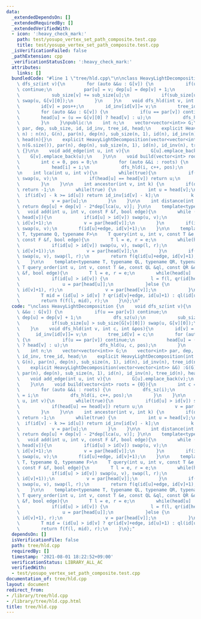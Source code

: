 ```yaml
---
data:
  _extendedDependsOn: []
  _extendedRequiredBy: []
  _extendedVerifiedWith:
  - icon: ':heavy_check_mark:'
    path: test/yosupo_vertex_set_path_composite.test.cpp
    title: test/yosupo_vertex_set_path_composite.test.cpp
  _isVerificationFailed: false
  _pathExtension: cpp
  _verificationStatusIcon: ':heavy_check_mark:'
  attributes:
    links: []
  bundledCode: "#line 1 \"tree/hld.cpp\"\n\nclass HeavyLightDecomposition {\n    void\
    \ dfs_sz(int v){\n        for (auto &&u : G[v]) {\n            if(u == par[v])\
    \ continue;\n            par[u] = v; dep[u] = dep[v] + 1;\n            dfs_sz(u);\n\
    \            sub_size[v] += sub_size[u];\n            if(sub_size[u] > sub_size[G[v][0]])\
    \ swap(u, G[v][0]);\n        }\n    }\n    void dfs_hld(int v, int c, int &pos){\n\
    \        id[v] = pos++;\n        id_inv[id[v]]= v;\n        tree_id[v] = c;\n\
    \        for (auto &&u : G[v]) {\n            if(u == par[v]) continue;\n    \
    \        head[u] = (u == G[v][0] ? head[v] : u);\n            dfs_hld(u, c, pos);\n\
    \        }\n    }\npublic:\n    int n;\n    vector<vector<int>> G;\n    vector<int>\
    \ par, dep, sub_size, id, id_inv, tree_id, head;\n    explicit HeavyLightDecomposition(int\
    \ n) : n(n), G(n), par(n), dep(n), sub_size(n, 1), id(n), id_inv(n), tree_id(n),\
    \ head(n){}\n    explicit HeavyLightDecomposition(vector<vector<int>> &G) :G(G),\
    \ n(G.size()), par(n), dep(n), sub_size(n, 1), id(n), id_inv(n), tree_id(n), head(n)\
    \ {}\n\n    void add_edge(int u, int v){\n        G[u].emplace_back(v);\n    \
    \    G[v].emplace_back(u);\n    }\n\n    void build(vector<int> roots = {0}){\n\
    \        int c = 0, pos = 0;\n        for (auto &&i : roots) {\n            dfs_sz(i);\n\
    \            head[i] = i;\n            dfs_hld(i, c++, pos);\n        }\n    }\n\
    \n    int lca(int u, int v){\n        while(true){\n            if(id[u] > id[v])\
    \ swap(u, v);\n            if(head[u] == head[v]) return u;\n            v = par[head[v]];\n\
    \        }\n    }\n\n    int ancestor(int v, int k) {\n        if(dep[v] < k)\
    \ return -1;\n        while(true) {\n            int u = head[v];\n          \
    \  if(id[v] - k >= id[u]) return id_inv[id[v] - k];\n            k -= id[v]-id[u]+1;\n\
    \            v = par[u];\n        }\n    }\n\n    int distance(int u, int v){\
    \ return dep[u] + dep[v] - 2*dep[lca(u, v)]; }\n\n    template<typename F>\n \
    \   void add(int u, int v, const F &f, bool edge){\n        while (head[u] !=\
    \ head[v]){\n            if(id[u] > id[v]) swap(u, v);\n            f(id[head[v]],\
    \ id[v]+1);\n            v = par[head[v]];\n        }\n        if(id[u] > id[v])\
    \ swap(u, v);\n        f(id[u]+edge, id[v]+1);\n    }\n\n    template<typename\
    \ T, typename Q, typename F>\n    T query(int u, int v, const T &e, const Q &q,\
    \ const F &f, bool edge){\n        T l = e, r = e;\n        while(head[u] != head[v]){\n\
    \            if(id[u] > id[v]) swap(u, v), swap(l, r);\n            l = f(l, q(id[head[v]],\
    \ id[v]+1));\n            v = par[head[v]];\n        }\n        if(id[u] > id[v])\
    \ swap(u, v), swap(l, r);\n        return f(q(id[u]+edge, id[v]+1), f(l, r));\n\
    \    }\n\n    template<typename T, typename QL, typename QR, typename F>\n   \
    \ T query_order(int u, int v, const T &e, const QL &ql, const QR &qr, const F\
    \ &f, bool edge){\n        T l = e, r = e;\n        while(head[u] != head[v]){\n\
    \            if(id[u] > id[v]) {\n                l = f(l, qr(id[head[u]], id[u]+1));\n\
    \                u = par[head[u]];\n            }else {\n                r = f(ql(id[head[v]],\
    \ id[v]+1), r);\n                v = par[head[v]];\n            }\n        }\n\
    \        T mid = (id[u] > id[v] ? qr(id[v]+edge, id[u]+1) : ql(id[u]+edge, id[v]+1));\n\
    \        return f(f(l, mid), r);\n    }\n};\n"
  code: "\nclass HeavyLightDecomposition {\n    void dfs_sz(int v){\n        for (auto\
    \ &&u : G[v]) {\n            if(u == par[v]) continue;\n            par[u] = v;\
    \ dep[u] = dep[v] + 1;\n            dfs_sz(u);\n            sub_size[v] += sub_size[u];\n\
    \            if(sub_size[u] > sub_size[G[v][0]]) swap(u, G[v][0]);\n        }\n\
    \    }\n    void dfs_hld(int v, int c, int &pos){\n        id[v] = pos++;\n  \
    \      id_inv[id[v]]= v;\n        tree_id[v] = c;\n        for (auto &&u : G[v])\
    \ {\n            if(u == par[v]) continue;\n            head[u] = (u == G[v][0]\
    \ ? head[v] : u);\n            dfs_hld(u, c, pos);\n        }\n    }\npublic:\n\
    \    int n;\n    vector<vector<int>> G;\n    vector<int> par, dep, sub_size, id,\
    \ id_inv, tree_id, head;\n    explicit HeavyLightDecomposition(int n) : n(n),\
    \ G(n), par(n), dep(n), sub_size(n, 1), id(n), id_inv(n), tree_id(n), head(n){}\n\
    \    explicit HeavyLightDecomposition(vector<vector<int>> &G) :G(G), n(G.size()),\
    \ par(n), dep(n), sub_size(n, 1), id(n), id_inv(n), tree_id(n), head(n) {}\n\n\
    \    void add_edge(int u, int v){\n        G[u].emplace_back(v);\n        G[v].emplace_back(u);\n\
    \    }\n\n    void build(vector<int> roots = {0}){\n        int c = 0, pos = 0;\n\
    \        for (auto &&i : roots) {\n            dfs_sz(i);\n            head[i]\
    \ = i;\n            dfs_hld(i, c++, pos);\n        }\n    }\n\n    int lca(int\
    \ u, int v){\n        while(true){\n            if(id[u] > id[v]) swap(u, v);\n\
    \            if(head[u] == head[v]) return u;\n            v = par[head[v]];\n\
    \        }\n    }\n\n    int ancestor(int v, int k) {\n        if(dep[v] < k)\
    \ return -1;\n        while(true) {\n            int u = head[v];\n          \
    \  if(id[v] - k >= id[u]) return id_inv[id[v] - k];\n            k -= id[v]-id[u]+1;\n\
    \            v = par[u];\n        }\n    }\n\n    int distance(int u, int v){\
    \ return dep[u] + dep[v] - 2*dep[lca(u, v)]; }\n\n    template<typename F>\n \
    \   void add(int u, int v, const F &f, bool edge){\n        while (head[u] !=\
    \ head[v]){\n            if(id[u] > id[v]) swap(u, v);\n            f(id[head[v]],\
    \ id[v]+1);\n            v = par[head[v]];\n        }\n        if(id[u] > id[v])\
    \ swap(u, v);\n        f(id[u]+edge, id[v]+1);\n    }\n\n    template<typename\
    \ T, typename Q, typename F>\n    T query(int u, int v, const T &e, const Q &q,\
    \ const F &f, bool edge){\n        T l = e, r = e;\n        while(head[u] != head[v]){\n\
    \            if(id[u] > id[v]) swap(u, v), swap(l, r);\n            l = f(l, q(id[head[v]],\
    \ id[v]+1));\n            v = par[head[v]];\n        }\n        if(id[u] > id[v])\
    \ swap(u, v), swap(l, r);\n        return f(q(id[u]+edge, id[v]+1), f(l, r));\n\
    \    }\n\n    template<typename T, typename QL, typename QR, typename F>\n   \
    \ T query_order(int u, int v, const T &e, const QL &ql, const QR &qr, const F\
    \ &f, bool edge){\n        T l = e, r = e;\n        while(head[u] != head[v]){\n\
    \            if(id[u] > id[v]) {\n                l = f(l, qr(id[head[u]], id[u]+1));\n\
    \                u = par[head[u]];\n            }else {\n                r = f(ql(id[head[v]],\
    \ id[v]+1), r);\n                v = par[head[v]];\n            }\n        }\n\
    \        T mid = (id[u] > id[v] ? qr(id[v]+edge, id[u]+1) : ql(id[u]+edge, id[v]+1));\n\
    \        return f(f(l, mid), r);\n    }\n};"
  dependsOn: []
  isVerificationFile: false
  path: tree/hld.cpp
  requiredBy: []
  timestamp: '2021-08-01 18:22:52+09:00'
  verificationStatus: LIBRARY_ALL_AC
  verifiedWith:
  - test/yosupo_vertex_set_path_composite.test.cpp
documentation_of: tree/hld.cpp
layout: document
redirect_from:
- /library/tree/hld.cpp
- /library/tree/hld.cpp.html
title: tree/hld.cpp
---
```

